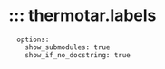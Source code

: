 # ::: thermotar.labels
      options:
        show_submodules: true
        show_if_no_docstring: true

